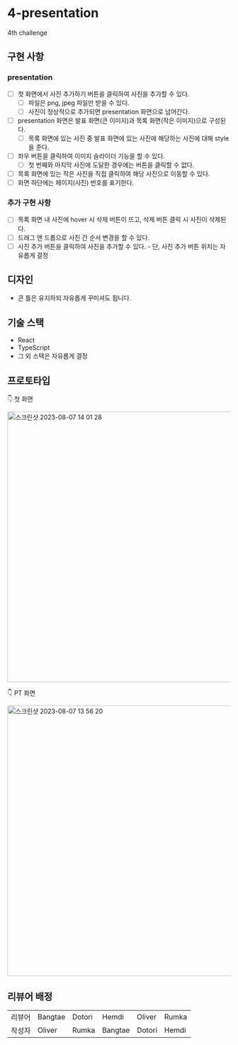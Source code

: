 # 4-presentation

4th challenge

## 구현 사항

### presentation
- [ ] 첫 화면에서 사진 추가하기 버튼을 클릭하여 사진을 추가할 수 있다.
  - [ ] 파일은 png, jpeg 파일만 받을 수 있다.
  - [ ] 사진이 정상적으로 추가되면 presentation 화면으로 넘어간다.
- [ ] presentation 화면은 발표 화면(큰 이미지)과 목록 화면(작은 이미지)으로 구성된다.
  - [ ] 목록 화면에 있는 사진 중 발표 화면에 있는 사진에 해당하는 사진에 대해 style을 준다.
- [ ] 좌우 버튼을 클릭하여 이미지 슬라이더 기능을 할 수 있다.
  - [ ] 첫 번째와 마지막 사진에 도달한 경우에는 버튼을 클릭할 수 없다.
- [ ] 목록 화면에 있는 작은 사진을 직접 클릭하여 해당 사진으로 이동할 수 있다.
- [ ] 화면 하단에는 페이지(사진) 번호를 표기한다.

### 추가 구현 사항
- [ ] 목록 화면 내 사진에 hover 시 삭제 버튼이 뜨고, 삭제 버튼 클릭 시 사진이 삭제된다.
- [ ] 드래그 앤 드롭으로 사진 간 순서 변경을 할 수 있다.
- [ ] 사진 추가 버튼을 클릭하여 사진을 추가할 수 있다.
      - 단, 사진 추가 버튼 위치는 자유롭게 결정

## 디자인
- 큰 틀은 유지하되 자유롭게 꾸미셔도 됩니다.

## 기술 스택
- React
- TypeScript
- 그 외 스택은 자유롭게 결정

## 프로토타입

👇 첫 화면

<img width="610" alt="스크린샷 2023-08-07 14 01 28" src="https://github.com/FEChallenge/challenges/assets/84956036/a4721132-23cb-4d31-8888-5a0f50b00703">

👇 PT 화면

<img width="610" alt="스크린샷 2023-08-07 13 56 20" src="https://github.com/FEChallenge/challenges/assets/84956036/0720903d-6966-43dd-94ea-90da34f28e17">


## 리뷰어 배정

<table>
<tr>
  <td>리뷰어</td>
  <td>Bangtae</td>
  <td>Dotori</td>
  <td>Hemdi</td>
  <td>Oliver</td>
  <td>Rumka</td>
</tr>
<tr>
  <td>작성자</td>
  <td>Oliver</td>
  <td>Rumka</td>
  <td>Bangtae</td>
  <td>Dotori</td>
  <td>Hemdi</td>
</tr>
</table>
